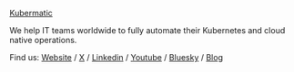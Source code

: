 [Kubermatic](https://www.kubermatic.com/)

We help IT teams worldwide to fully automate their Kubernetes and cloud native operations.

Find us: [Website](https://www.kubermatic.com/) / [X](https://x.com/Kubermatic) / [Linkedin](https://www.linkedin.com/company/kubermatic) / [Youtube](https://www.youtube.com/@kubermatic) / [Bluesky](https://bsky.app/profile/kubermatic.bsky.social) / [Blog](https://www.kubermatic.com/blog/)
